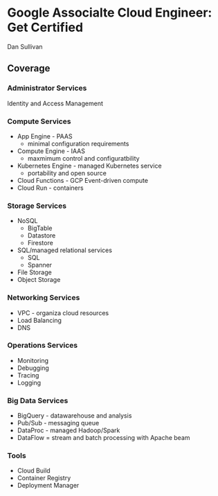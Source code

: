 # Google Associalte Cloud Engineer: Get Certified

 Dan Sullivan

## Coverage

### Administrator Services

Identity and Access Management

### Compute Services

- App Engine - PAAS
  - minimal configuration requirements
- Compute Engine - IAAS
  - maxmimum control and configuratbility
- Kubernetes Engine - managed Kubernetes service
  - portability and open source
- Cloud Functions - GCP Event-driven compute
- Cloud Run - containers

### Storage Services

- NoSQL
  - BigTable
  - Datastore
  - Firestore
- SQL/managed relational services
  - SQL
  - Spanner
- File Storage
- Object Storage

### Networking Services

- VPC - organiza cloud resources
- Load Balancing 
- DNS

### Operations Services

- Monitoring
- Debugging
- Tracing
- Logging

### Big Data Services

- BigQuery - datawarehouse and analysis
- Pub/Sub - messaging queue
- DataProc - managed Hadoop/Spark
- DataFlow = stream and batch processing with Apache beam

### Tools

- Cloud Build
- Container Registry
- Deployment Manager